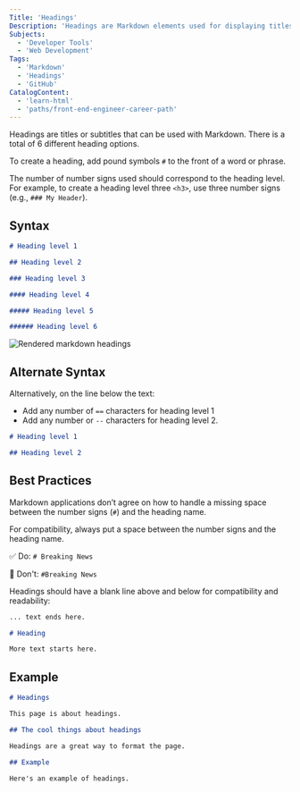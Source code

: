 ```yaml
---
Title: 'Headings'
Description: 'Headings are Markdown elements used for displaying titles, subtitles, or different sections in a website. There are six headings in total. They are made with a hash symbol, #, with 1 being the largest and 6 being the smallest.'
Subjects:
  - 'Developer Tools'
  - 'Web Development'
Tags:
  - 'Markdown'
  - 'Headings'
  - 'GitHub'
CatalogContent:
  - 'learn-html'
  - 'paths/front-end-engineer-career-path'
---
```


Headings are titles or subtitles that can be used with Markdown. There is a total of 6 different heading options.

To create a heading, add pound symbols `#` to the front of a word or phrase.

The number of number signs used should correspond to the heading level. For example, to create a heading level three `<h3>`, use three number signs (e.g., `### My Header`).

## Syntax

```md
# Heading level 1

## Heading level 2

### Heading level 3

#### Heading level 4

##### Heading level 5

###### Heading level 6
```

![Rendered markdown headings](https://raw.githubusercontent.com/Codecademy/docs/main/media/rendered-markdown-headings.png)

## Alternate Syntax

Alternatively, on the line below the text:

- Add any number of `==` characters for heading level 1
- Add any number or `--` characters for heading level 2.

```md
# Heading level 1

## Heading level 2
```

## Best Practices

Markdown applications don’t agree on how to handle a missing space between the number signs (`#`) and the heading name.

For compatibility, always put a space between the number signs and the heading name.

✅ Do: `# Breaking News`

🚫 Don't: `#Breaking News`

Headings should have a blank line above and below for compatibility and readability:

```md
... text ends here.

# Heading

More text starts here.
```

## Example

```md
# Headings

This page is about headings.

## The cool things about headings

Headings are a great way to format the page.

## Example

Here's an example of headings.
```
